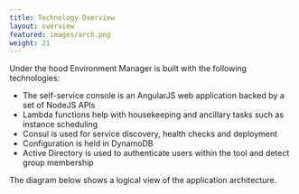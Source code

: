 ```yaml
---
title: Technology Overview
layout: overview
featured: images/arch.png
weight: 21
---
```


Under the hood Environment Manager is built with the following technologies:

-	The self-service console is an AngularJS web application backed by a set of NodeJS APIs
-	Lambda functions help with housekeeping and ancillary tasks such as instance scheduling
-	Consul is used for service discovery, health checks and deployment
-	Configuration is held in DynamoDB
-	Active Directory is used to authenticate users within the tool and detect group membership

The diagram below shows a logical view of the application architecture.
